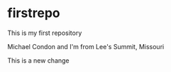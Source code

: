 # firstrepo
This is my first repository

Michael Condon and I'm from Lee's Summit, Missouri

This is a new change
